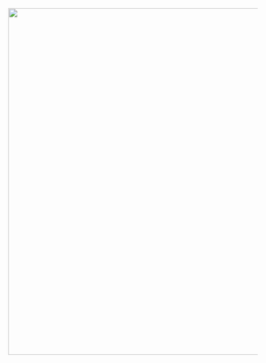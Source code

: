 
<img src="https://user-images.githubusercontent.com/349328/87306827-e4660680-c518-11ea-9135-2a598a128eac.jpg" width=700/>

